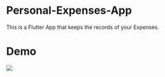# Personal-Expenses-App
This is a Flutter App that keeps the records of your Expenses.

# Demo

![](/Personal_Expense.png)
